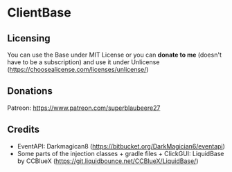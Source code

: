 # ClientBase
## Licensing
You can use the Base under MIT License or you can **donate to me** (doesn't have to be a subscription)
and use it under Unlicense (https://choosealicense.com/licenses/unlicense/)
## Donations
Patreon: https://www.patreon.com/superblaubeere27
## Credits
- EventAPI: Darkmagican8 (https://bitbucket.org/DarkMagician6/eventapi)
- Some parts of the injection classes + gradle files + ClickGUI: LiquidBase by CCBlueX (https://git.liquidbounce.net/CCBlueX/LiquidBase/)
